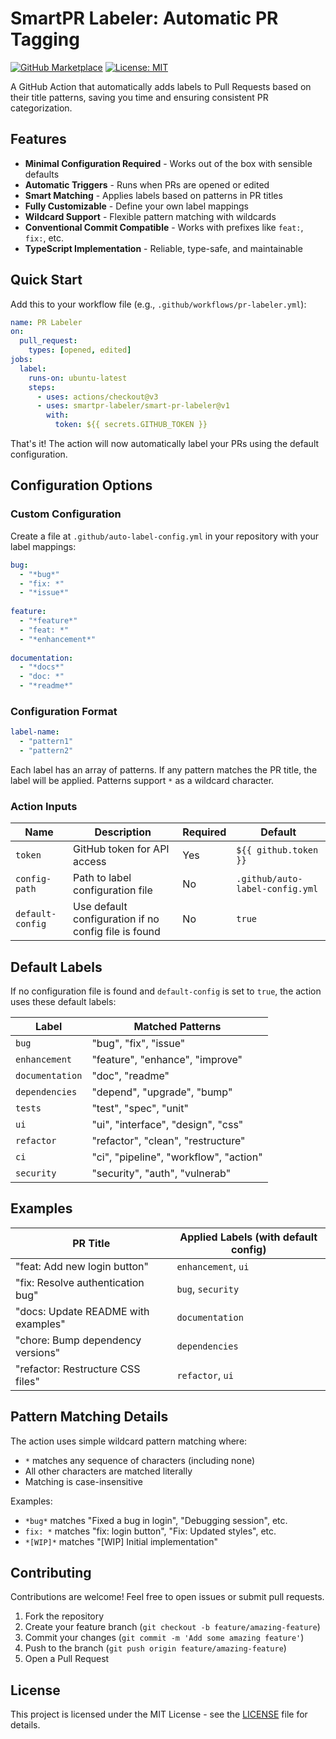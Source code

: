 # SmartPR Labeler: Automatic PR Tagging

[![GitHub Marketplace](https://img.shields.io/badge/Marketplace-SmartPR%20Labeler-blue.svg?colorA=24292e&colorB=0366d6&style=flat&longCache=true&logo=github)](https://github.com/marketplace/actions/smartpr-labeler-automatic-pr-tagging)
[![License: MIT](https://img.shields.io/badge/License-MIT-yellow.svg)](https://opensource.org/licenses/MIT)

A GitHub Action that automatically adds labels to Pull Requests based on their title patterns, saving you time and ensuring consistent PR categorization.

## Features

- **Minimal Configuration Required** - Works out of the box with sensible defaults
- **Automatic Triggers** - Runs when PRs are opened or edited
- **Smart Matching** - Applies labels based on patterns in PR titles
- **Fully Customizable** - Define your own label mappings
- **Wildcard Support** - Flexible pattern matching with wildcards
- **Conventional Commit Compatible** - Works with prefixes like `feat:`, `fix:`, etc.
- **TypeScript Implementation** - Reliable, type-safe, and maintainable

## Quick Start

Add this to your workflow file (e.g., `.github/workflows/pr-labeler.yml`):

```yaml
name: PR Labeler
on:
  pull_request:
    types: [opened, edited]
jobs:
  label:
    runs-on: ubuntu-latest
    steps:
      - uses: actions/checkout@v3
      - uses: smartpr-labeler/smart-pr-labeler@v1
        with:
          token: ${{ secrets.GITHUB_TOKEN }}
```

That's it! The action will now automatically label your PRs using the default configuration.

## Configuration Options

### Custom Configuration

Create a file at `.github/auto-label-config.yml` in your repository with your label mappings:

```yaml
bug:
  - "*bug*"
  - "fix: *"
  - "*issue*"
  
feature:
  - "*feature*"
  - "feat: *"
  - "*enhancement*"
  
documentation:
  - "*docs*"
  - "doc: *"
  - "*readme*"
```

### Configuration Format

```yaml
label-name:
  - "pattern1"
  - "pattern2"
```

Each label has an array of patterns. If any pattern matches the PR title, the label will be applied. 
Patterns support `*` as a wildcard character.

### Action Inputs

| Name | Description | Required | Default |
|------|-------------|----------|---------|
| `token` | GitHub token for API access | Yes | `${{ github.token }}` |
| `config-path` | Path to label configuration file | No | `.github/auto-label-config.yml` |
| `default-config` | Use default configuration if no config file is found | No | `true` |

## Default Labels

If no configuration file is found and `default-config` is set to `true`, the action uses these default labels:

| Label | Matched Patterns |
|-------|-----------------|
| `bug` | "bug", "fix", "issue" |
| `enhancement` | "feature", "enhance", "improve" |
| `documentation` | "doc", "readme" |
| `dependencies` | "depend", "upgrade", "bump" |
| `tests` | "test", "spec", "unit" |
| `ui` | "ui", "interface", "design", "css" |
| `refactor` | "refactor", "clean", "restructure" |
| `ci` | "ci", "pipeline", "workflow", "action" |
| `security` | "security", "auth", "vulnerab" |

## Examples

| PR Title | Applied Labels (with default config) |
|----------|-------------------------------------|
| "feat: Add new login button" | `enhancement`, `ui` |
| "fix: Resolve authentication bug" | `bug`, `security` |
| "docs: Update README with examples" | `documentation` |
| "chore: Bump dependency versions" | `dependencies` |
| "refactor: Restructure CSS files" | `refactor`, `ui` |

## Pattern Matching Details

The action uses simple wildcard pattern matching where:
- `*` matches any sequence of characters (including none)
- All other characters are matched literally
- Matching is case-insensitive

Examples:
- `*bug*` matches "Fixed a bug in login", "Debugging session", etc.
- `fix: *` matches "fix: login button", "Fix: Updated styles", etc.
- `*[WIP]*` matches "[WIP] Initial implementation"

## Contributing

Contributions are welcome! Feel free to open issues or submit pull requests.

1. Fork the repository
2. Create your feature branch (`git checkout -b feature/amazing-feature`)
3. Commit your changes (`git commit -m 'Add some amazing feature'`)
4. Push to the branch (`git push origin feature/amazing-feature`)
5. Open a Pull Request

## License

This project is licensed under the MIT License - see the [LICENSE](LICENSE) file for details.
